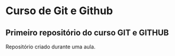 # Curso de Git e Github
## Primeiro repositório do curso GIT e GITHUB

Repositório criado durante uma aula.

